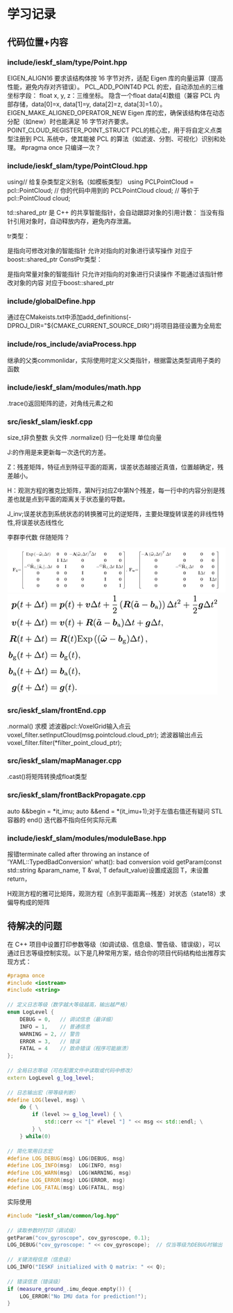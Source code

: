 # 学习记录
## 代码位置+内容

### include/ieskf_slam/type/Point.hpp

EIGEN_ALIGN16
要求该结构体按 16 字节对齐，适配 Eigen 库的向量运算（提高性能，避免内存对齐错误）。
PCL_ADD_POINT4D
PCL 的宏，自动添加点的三维坐标字段：
float x, y, z：三维坐标。
隐含一个float data[4]数组（兼容 PCL 内部存储，data[0]=x, data[1]=y, data[2]=z, data[3]=1.0）。
EIGEN_MAKE_ALIGNED_OPERATOR_NEW
Eigen 库的宏，确保该结构体在动态分配（如new）时也能满足 16 字节对齐要求。
POINT_CLOUD_REGISTER_POINT_STRUCT
PCL的核心宏，用于将自定义点类型注册到 PCL 系统中，使其能被 PCL 的算法（如滤波、分割、可视化）识别和处理。
#pragma once
只编译一次？

### include/ieskf_slam/type/PointCloud.hpp

using// 给复杂类型定义别名（如模板类型）
using PCLPointCloud = pcl::PointCloud<Point>;  // 你的代码中用到的
PCLPointCloud cloud;  // 等价于 pcl::PointCloud<Point> cloud;

td::shared_ptr
是 C++ 的共享智能指针，会自动跟踪对象的引用计数：
当没有指针引用对象时，自动释放内存，避免内存泄漏。

tr类型：

是指向可修改对象的智能指针
允许对指向的对象进行读写操作
对应于boost::shared_ptr<PointCloud>
ConstPtr类型：

是指向常量对象的智能指针
只允许对指向的对象进行只读操作
不能通过该指针修改对象的内容
对应于boost::shared_ptr<const PointCloud>


### include/globalDefine.hpp
通过在CMakeists.txt中添加add_definitions(-DPROJ_DIR="${CMAKE_CURRENT_SOURCE_DIR}")将项目路径设置为全局宏

### include/ros_include/aviaProcess.hpp
继承的父类commonlidar，实际使用时定义父类指针，根据雷达类型调用子类的函数

### include/ieskf_slam/modules/math.hpp
.trace()返回矩阵的迹，对角线元素之和

### src/ieskf_slam/ieskf.cpp
size_t非负整数 头文件<cstddef>
.normalize() 归一化处理 单位向量

J:的作用是来更新每一次迭代的方差。

Z：残差矩阵，特征点到特征平面的距离，误差状态越接近真值，位置越确定，残差越小。

H：观测方程的雅克比矩阵，第N行对应Z中第N个残差，每一行中的内容分别是残差也就是点到平面的距离关于状态量的导数。

J_inv;误差状态到系统状态的转换雅可比的逆矩阵，主要处理旋转误差的非线性特性,将误差状态线性化

李群李代数 伴随矩阵？

![alt text](FxFw.png)
![alt text](状态更新方程.png)
### src/ieskf_slam/frontEnd.cpp
.normal() 求模
滤波器pcl::VoxelGrid<Point>输入点云
voxel_filter.setInputCloud(msg.pointcloud.cloud_ptr);
滤波器输出点云
voxel_filter.filter(*filter_point_cloud_ptr);

### src/ieskf_slam/mapManager.cpp
.cast<float>()将矩阵转换成float类型

### src/ieskf_slam/frontBackPropagate.cpp
auto &&begin = *it_imu;
auto &&end = *(it_imu+1);对于左值右值还有疑问
STL 容器的 end() 迭代器不指向任何实际元素

### include/ieskf_slam/modules/moduleBase.hpp
报错terminate called after throwing an instance of 'YAML::TypedBadConversion<double>'
  what():  bad conversion
void getParam(const std::string &param_name, T &val, T default_value)设置成返回 T，未设置return，


H观测方程的雅可比矩阵，观测方程（点到平面距离--残差）对状态（state18）求偏导构成的矩阵

## 待解决的问题
在 C++ 项目中设置打印参数等级（如调试级、信息级、警告级、错误级），可以通过日志等级控制实现。以下是几种常用方案，结合你的项目代码结构给出推荐实现方式：

```C++
#pragma once
#include <iostream>
#include <string>

// 定义日志等级（数字越大等级越高，输出越严格）
enum LogLevel {
    DEBUG = 0,   // 调试信息（最详细）
    INFO = 1,    // 普通信息
    WARNING = 2, // 警告
    ERROR = 3,   // 错误
    FATAL = 4    // 致命错误（程序可能崩溃）
};

// 全局日志等级（可在配置文件中读取或代码中修改）
extern LogLevel g_log_level;

// 日志输出宏（带等级判断）
#define LOG(level, msg) \
    do { \
        if (level >= g_log_level) { \
            std::cerr << "[" #level "] " << msg << std::endl; \
        } \
    } while(0)

// 简化常用日志宏
#define LOG_DEBUG(msg) LOG(DEBUG, msg)
#define LOG_INFO(msg)  LOG(INFO, msg)
#define LOG_WARN(msg)  LOG(WARNING, msg)
#define LOG_ERROR(msg) LOG(ERROR, msg)
#define LOG_FATAL(msg) LOG(FATAL, msg)
```
实际使用
```C++
#include "ieskf_slam/common/log.hpp"

// 读取参数时打印（调试级）
getParam("cov_gyroscope", cov_gyroscope, 0.1);
LOG_DEBUG("cov_gyroscope: " << cov_gyroscope);  // 仅当等级为DEBUG时输出

// 关键流程信息（信息级）
LOG_INFO("IESKF initialized with Q matrix: " << Q);

// 错误信息（错误级）
if (measure_ground_.imu_deque.empty()) {
    LOG_ERROR("No IMU data for prediction!");
}
```